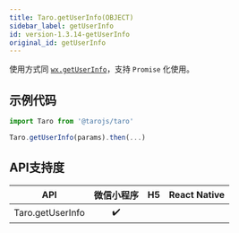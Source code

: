 ```yaml
---
title: Taro.getUserInfo(OBJECT)
sidebar_label: getUserInfo
id: version-1.3.14-getUserInfo
original_id: getUserInfo
---
```



使用方式同 [`wx.getUserInfo`](https://developers.weixin.qq.com/miniprogram/dev/api/wx.getUserInfo.html)，支持 `Promise` 化使用。

## 示例代码

```jsx
import Taro from '@tarojs/taro'

Taro.getUserInfo(params).then(...)
```



## API支持度


| API | 微信小程序 | H5 | React Native |
| :-: | :-: | :-: | :-: |
| Taro.getUserInfo | ✔️ |  |  |

